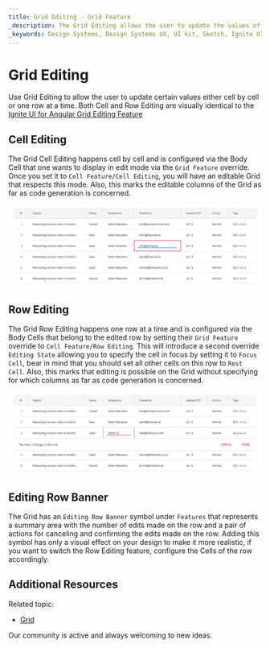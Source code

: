 ```yaml
---
title: Grid Editing - Grid Feature
_description: The Grid Editing allows the user to update the values of the records displayed in the Grid.
_keywords: Design Systems, Design Systems UX, UI kit, Sketch, Ignite UI for Angular, Sketch to Angular, Sketch to Angular, Angular, Angular Design System, Export code from Sketch, Design Kits for Angular, Sketch HTML, Sketch to HTML, Sketch UI kits
---
```


# Grid Editing

Use Grid Editing to allow the user to update certain values either cell by cell or one row at a time. Both Cell and Row Editing are visually identical to the [Ignite UI for Angular Grid Editing Feature](https://www.infragistics.com/products/ignite-ui-angular/angular/components/grid/editing.html)

## Cell Editing

The Grid Cell Editing happens cell by cell and is configured via the Body Cell that one wants to display in edit mode via the `Grid Feature` override. Once you set it to `Cell Feature/Cell Editing`, you will have an editable Grid that respects this mode. Also, this marks the editable columns of the Grid as far as code generation is concerned.

<img class="responsive-img" src="../images/grid_cell_edit.png" srcset="../images/grid_cell_edit@2x.png 2x" />

## Row Editing

The Grid Row Editing happens one row at a time and is configured via the Body Cells that belong to the edited row by setting their `Grid Feature` override to `Cell Feature/Row Editing`. This will introduce a second override `Editing State` allowing you to specify the cell in focus by setting it to `Focus Cell`, bear in mind that you should set all other cells on this row to `Rest Cell`. Also, this marks that editing is possible on the Grid without specifying for which columns as far as code generation is concerned.

<img class="responsive-img" src="../images/grid_row_edit.png" srcset="../images/grid_row_edit@2x.png 2x" />

## Editing Row Banner

The Grid has an `Editing Row Banner` symbol under `Features` that represents a summary area with the number of edits made on the row and a pair of actions for canceling and confirming the edits made on the row. Adding this symbol has only a visual effect on your design to make it more realistic, if you want to switch the Row Editing feature, configure the Cells of the row accordingly.

## Additional Resources

Related topic:

- [Grid](grid.md)
  <div class="divider--half"></div>

Our community is active and always welcoming to new ideas.
